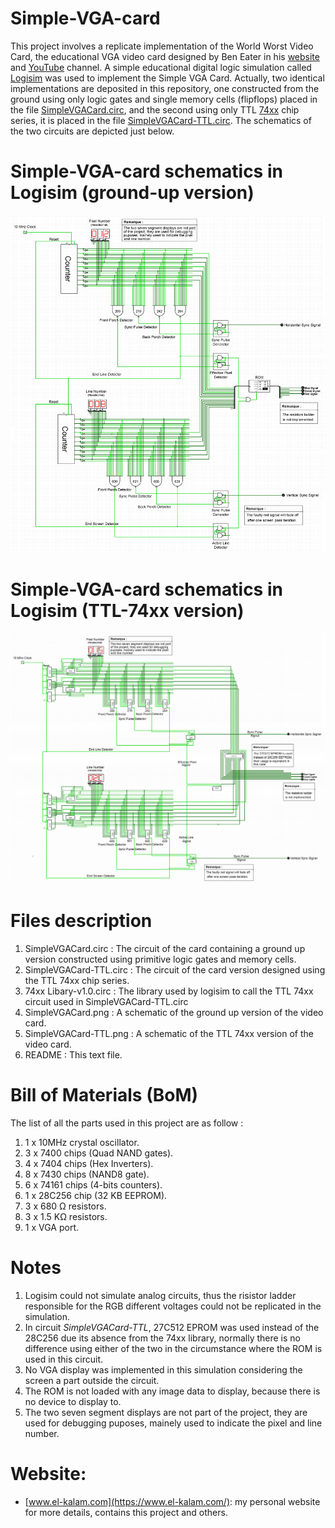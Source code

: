 # Simple-VGA-card
This project involves a replicate implementation of the World Worst Video Card, the educational VGA video card designed by Ben Eater in his [website](https://eater.net/) and [YouTube](https://www.youtube.com/c/beneater) channel. A simple educational digital logic simulation called [Logisim](http://www.cburch.com/logisim/) was used to implement the Simple VGA Card. Actually, two identical implementations are deposited in this repository, one constructed from the ground using only logic gates and single memory cells (flipflops) placed in the file [SimpleVGACard.circ](https://github.com/kara-abdelaziz/Simple-VGA-card/blob/main/SimpleVGACard.circ), and the second using only TTL [74xx](https://en.wikipedia.org/wiki/List_of_7400-series_integrated_circuits) chip series, it is placed in the file [SimpleVGACard-TTL.circ](https://github.com/kara-abdelaziz/Simple-VGA-card/blob/main/SimpleVGACard-TTL.circ). The schematics of the two circuits are depicted just below.

# Simple-VGA-card schematics in Logisim (ground-up version)

![Simple VGA Card image](https://github.com/kara-abdelaziz/Simple-VGA-card/blob/main/SimpleVGACard.PNG)

# Simple-VGA-card schematics in Logisim (TTL-74xx version)

![Simple VGA Card TTL image](https://github.com/kara-abdelaziz/Simple-VGA-card/blob/main/SimpleVGACard-TTL.PNG)

# Files description

1. SimpleVGACard.circ : The circuit of the card containing a ground up version constructed using primitive logic gates and memory cells.
2. SimpleVGACard-TTL.circ : The circuit of the card version designed using the TTL 74xx chip series.
3. 74xx Libary-v1.0.circ : The library used by logisim to call the TTL 74xx circuit used in SimpleVGACard-TTL.circ
4. SimpleVGACard.png : A schematic of the ground up version of the video card.
5. SimpleVGACard-TTL.png : A schematic of the TTL 74xx version of the video card.
6. README : This text file.

# Bill of Materials (BoM)

The list of all the parts used in this project are as follow :
1. 1 x 10MHz crystal oscillator.
2. 3 x 7400 chips (Quad NAND gates).
3. 4 x 7404 chips (Hex Inverters).
4. 8 x 7430 chips (NAND8 gate).
5. 6 x 74161 chips (4-bits counters).
6. 1 x 28C256 chip (32 KB EEPROM).
7. 3 x 680 Ω resistors.
8. 3 x 1.5 KΩ resistors.
9. 1 x VGA port.

# Notes

1. Logisim could not simulate analog circuits, thus the risistor ladder responsible for the RGB different voltages could not be replicated in the simulation.
2. In circuit _SimpleVGACard-TTL_, 27C512 EPROM was used instead of the 28C256 due its absence from the 74xx library, normally there is no difference using either of the two in the circumstance where the ROM is used in this circuit.
3. No VGA display was implemented in this simulation considering the screen a part outside the circuit.
4. The ROM is not loaded with any image data to display, because there is no device to display to.
5. The two seven segment displays are not part of the project, they are used for debugging puposes, mainely used to indicate the pixel and line number.

# Website:
- [www.el-kalam.com](https://www.el-kalam.com/): my personal website for more details, contains this project and others.


